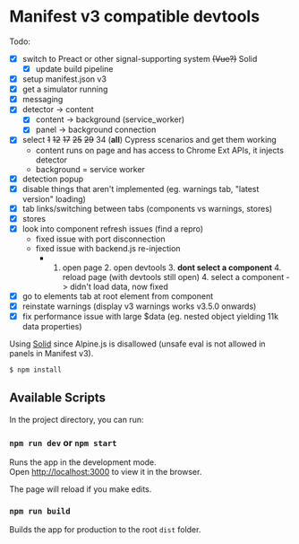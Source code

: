 # Manifest v3 compatible devtools

Todo:

- [x] switch to Preact or other signal-supporting system ~~(Vue?)~~ Solid
  - [x] update build pipeline
- [x] setup manifest.json v3
- [x] get a simulator running
- [x] messaging
- [x] detector -> content
  - [x] content -> background (service_worker)
  - [x] panel -> background connection
- [x] select ~~1~~ ~~12~~ ~~17~~ ~~25~~ ~~29~~ 34 (**all**) Cypress scenarios and get them working
  - content runs on page and has access to Chrome Ext APIs, it injects detector
  - background = service worker
- [x] detection popup
- [x] disable things that aren't implemented (eg. warnings tab, "latest version" loading)
- [x] tab links/switching between tabs (components vs warnings, stores)
- [x] stores
- [x] look into component refresh issues (find a repro)
  - fixed issue with port disconnection
  - fixed issue with backend.js re-injection
    - 1. open page 2. open devtools 3. **dont select a component** 4. reload page (with devtools still open) 4. select a component -> didn't load data, now fixed
- [x] go to elements tab at root element from component
- [x] reinstate warnings (display v3 warnings works v3.5.0 onwards)
- [x] fix performance issue with large $data (eg. nested object yielding 11k data properties)

Using [Solid](https://solidjs.com) since Alpine.js is disallowed (unsafe eval is not allowed in panels in Manifest v3).

```bash
$ npm install
```

## Available Scripts

In the project directory, you can run:

### `npm run dev` or `npm start`

Runs the app in the development mode.<br>
Open [http://localhost:3000](http://localhost:3000) to view it in the browser.

The page will reload if you make edits.<br>

### `npm run build`

Builds the app for production to the root `dist` folder.
